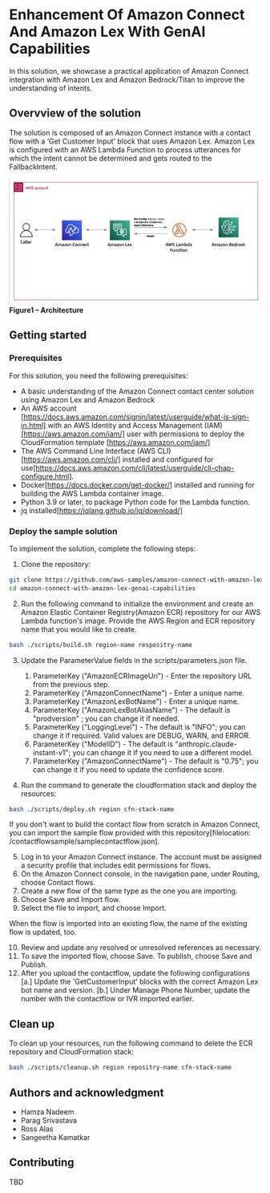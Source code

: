 # Enhancement Of Amazon Connect And Amazon Lex With GenAI Capabilities

In this solution, we showcase a practical application of Amazon Connect integration with Amazon Lex and Amazon Bedrock/Titan to improve the understanding of intents.

## Overvview of the solution
The solution is composed of an Amazon Connect instance with a contact flow with a ‘Get Customer Input’ block that uses Amazon Lex. Amazon Lex is configured with an AWS Lambda Function to process utterances for which the intent cannot be determined and gets routed to the FallbackIntent. 

![Architecture](./Architecture/Architecture.png)
**Figure1 – Architecture**

## Getting started

### Prerequisites

For this solution, you need the following prerequisites:
* A basic understanding of the Amazon Connect contact center solution using Amazon Lex and Amazon Bedrock
* An AWS account [https://docs.aws.amazon.com/signin/latest/userguide/what-is-sign-in.html] with an AWS Identity and Access Management (IAM)[https://aws.amazon.com/iam/] user with permissions to deploy the CloudFormation template [https://aws.amazon.com/iam/]
* The AWS Command Line Interface (AWS CLI)[https://aws.amazon.com/cli/] installed and configured for use[https://docs.aws.amazon.com/cli/latest/userguide/cli-chap-configure.html].
* Docker[https://docs.docker.com/get-docker/] installed and running for building the AWS Lambda container image.
* Python 3.9 or later, to package Python code for the Lambda function.
* jq installed[https://jqlang.github.io/jq/download/]

### Deploy the sample solution

To implement the solution, complete the following steps:

1.	Clone the repository:

```bash
git clone https://github.com/aws-samples/amazon-connect-with-amazon-lex-genai-capabilities
cd amazon-connect-with-amazon-lex-genai-capabilities
```

2. Run the following command to initialize the environment and create an Amazon Elastic Container Registry(Amazon ECR) repository for our AWS Lambda function's image. Provide the AWS Region and ECR repository name that you would like to create.

```bash
bash ./scripts/build.sh region-name respositry-name

```

3. Update the ParameterValue fields in the scripts/parameters.json file.
   1. ParameterKey ("AmazonECRImageUri") - Enter the repository URL from the previous step.
   2. ParameterKey ("AmazonConnectName") - Enter a unique name.
   3. ParameterKey ("AmazonLexBotName")  - Enter a unique name.
   4. ParameterKey ("AmazonLexBotAliasName") - The default is "prodversion" ; you can change it if needed.
   5. ParameterKey ("LoggingLevel") - The default is "INFO"; you can change it if required. Valid values are DEBUG, WARN, and ERROR.
   6. ParameterKey ("ModelID") - The default is "anthropic.claude-instant-v1"; you can change it if you need to use a different model.
   7. ParameterKey ("AmazonConnectName") - The default is "0.75"; you can change it if you need to update the confidence score.

4. Run the command to generate the cloudformation stack and deploy the resources:

```bash
bash ./scripts/deploy.sh region cfn-stack-name

```

If you don't want to build the contact flow from scratch in Amazon Connect, you can import the sample flow provided with this repository[filelocation: /contactflowsample/samplecontactflow.json].

  5. Log in to your Amazon Connect instance. The account must be assigned a security profile that includes edit permissions for flows.
  6. On the Amazon Connect console, in the navigation pane, under Routing, choose Contact flows.
  7. Create a new flow of the same type as the one you are importing.
  8. Choose Save and Import flow.
  9. Select the file to import, and choose Import. 
  
When the flow is imported into an existing flow, the name of the existing flow is updated, too.

  10. Review and update any resolved or unresolved references as necessary.
  11. To save the imported flow, choose Save. To publish, choose Save and Publish.
  12. After you upload the contactflow, update the following configurations
     [a.] Update the 'GetCustomerInput' blocks with the correct Amazon Lex bot name and version.
     [b.] Under Manage Phone Number, update the number with the contactflow or IVR imported earlier.

## Clean up
To clean up your resources, run the following command to delete the ECR repository and CloudFormation stack:

```bash
bash ./scripts/cleanup.sh region repositry-name cfn-stack-name

```

## Authors and acknowledgment
* Hamza Nadeem
* Parag Srivastava
* Ross Alas
* Sangeetha Kamatkar

## Contributing
TBD


